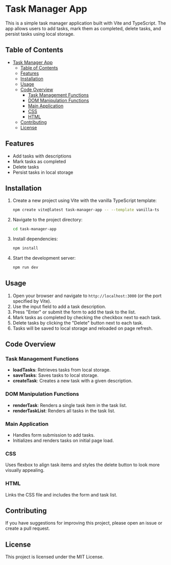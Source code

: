 # Task Manager App

This is a simple task manager application built with Vite and TypeScript. The app allows users to add tasks, mark them as completed, delete tasks, and persist tasks using local storage.

## Table of Contents

- [Task Manager App](#task-manager-app)
  - [Table of Contents](#table-of-contents)
  - [Features](#features)
  - [Installation](#installation)
  - [Usage](#usage)
  - [Code Overview](#code-overview)
    - [Task Management Functions](#task-management-functions)
    - [DOM Manipulation Functions](#dom-manipulation-functions)
    - [Main Application](#main-application)
    - [CSS](#css)
    - [HTML](#html)
  - [Contributing](#contributing)
  - [License](#license)

## Features

- Add tasks with descriptions
- Mark tasks as completed
- Delete tasks
- Persist tasks in local storage

## Installation

1. Create a new project using Vite with the vanilla TypeScript template:
   ```bash
   npm create vite@latest task-manager-app -- --template vanilla-ts
   ```
2. Navigate to the project directory:
   ```bash
   cd task-manager-app
   ```
3. Install dependencies:
   ```bash
   npm install
   ```
4. Start the development server:
   ```bash
   npm run dev
   ```

## Usage

1. Open your browser and navigate to `http://localhost:3000` (or the port specified by Vite).
2. Use the input field to add a task description.
3. Press "Enter" or submit the form to add the task to the list.
4. Mark tasks as completed by checking the checkbox next to each task.
5. Delete tasks by clicking the "Delete" button next to each task.
6. Tasks will be saved to local storage and reloaded on page refresh.

## Code Overview

### Task Management Functions

- **loadTasks**: Retrieves tasks from local storage.
- **saveTasks**: Saves tasks to local storage.
- **createTask**: Creates a new task with a given description.

### DOM Manipulation Functions

- **renderTask**: Renders a single task item in the task list.
- **renderTaskList**: Renders all tasks in the task list.

### Main Application

- Handles form submission to add tasks.
- Initializes and renders tasks on initial page load.

### CSS

Uses flexbox to align task items and styles the delete button to look more visually appealing.

### HTML

Links the CSS file and includes the form and task list.

## Contributing

If you have suggestions for improving this project, please open an issue or create a pull request.

## License

This project is licensed under the MIT License.
